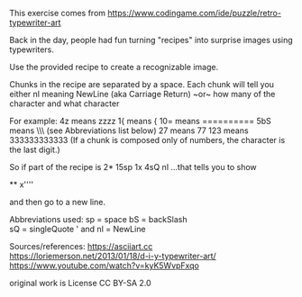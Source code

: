 This exercise comes from https://www.codingame.com/ide/puzzle/retro-typewriter-art

Back in the day, people had fun turning "recipes" into surprise images using typewriters.

Use the provided recipe to create a recognizable image.

Chunks in the recipe are separated by a space.
Each chunk will tell you either
nl meaning NewLine (aka Carriage Return)
~or~
how many of the character and what character

For example:
4z means zzzz
1{ means {
10= means ==========
5bS means \\\\\ (see Abbreviations list below)
27 means 77
123 means 333333333333
(If a chunk is composed only of numbers, the character is the last digit.)

So if part of the recipe is
2\* 15sp 1x 4sQ nl
...that tells you to show

\*\* x''''

and then go to a new line.

Abbreviations used:
sp = space
bS = backSlash \
sQ = singleQuote '
and
nl = NewLine

Sources/references:
https://asciiart.cc
https://loriemerson.net/2013/01/18/d-i-y-typewriter-art/
https://www.youtube.com/watch?v=kyK5WvpFxqo

original work is License CC BY-SA 2.0